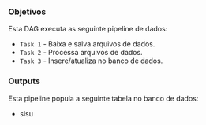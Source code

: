 ### Objetivos

Esta DAG executa as seguinte pipeline de dados:

- `Task 1` - Baixa e salva arquivos de dados.
- `Task 2` - Processa arquivos de dados.
- `Task 3` - Insere/atualiza no banco de dados.

### Outputs

Esta pipeline popula a seguinte tabela no banco de dados:

- sisu
